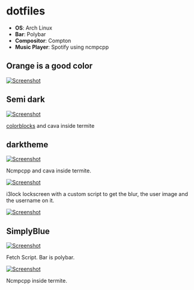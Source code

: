 # dotfiles

- **OS**: Arch Linux
- **Bar**: Polybar
- **Compositor**: Compton
- **Music Player**: Spotify using ncmpcpp

## Orange is a good color

[![Screenshot](https://i.imgur.com/TDB1Brf.png)](https://i.imgur.com/TDB1Brf.png)

## Semi dark

[![Screenshot](https://i.imgur.com/izdvt8X.png)](https://i.imgur.com/izdvt8X.png)

[colorblocks](bin/colorblocks) and cava inside termite

## darktheme

[![Screenshot](https://i.imgur.com/lVMGTYc.png)](https://i.imgur.com/lVMGTYc.png)

Ncmpcpp and cava inside termite.

[![Screenshot](https://i.imgur.com/w2VkFxZ.png)](https://i.imgur.com/w2VkFxZ.png)

i3lock lockscreen with a custom script to get the blur, the user image and the username on it.

[![Screenshot](https://i.imgur.com/U60NRF6.png)](https://i.imgur.com/U60NRF6.png)


## SimplyBlue

[![Screenshot](https://i.imgur.com/vOEAj7t.png)](https://i.imgur.com/vOEAj7t.png)

Fetch Script. Bar is polybar.

[![Screenshot](https://i.imgur.com/w00eiJJ.png)](https://i.imgur.com/w00eiJJ.png)

Ncmpcpp inside termite.
